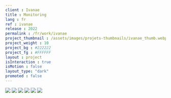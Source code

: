 ```yaml
---
client : Ivanae
title : Monitoring
lang : fr
ref : ivanae
release : 2022
permalink : /fr/work/ivanae
project_thumbnail : /assets/images/projets-thumbnails/ivanae_thumb.webp
project_weight : 10
project_bg : #222222
project_fg : #FFFFFF
layout : project
isInteraction : true
isMotion : false
layout_type: "dark"
promoted : false
---
```


![](/assets/images/projets/ivanae-2.webp)
![](/assets/images/projets/ivanae-3.webp)
![](/assets/images/projets/ivanae-4.webp)
![](/assets/images/projets/ivanae-5.webp)
![](/assets/images/projets/ivanae-6.webp)
![](/assets/images/projets/ivanae-7.webp)